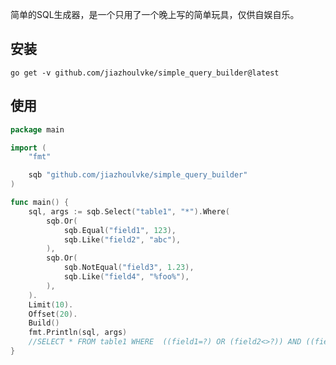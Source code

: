 简单的SQL生成器，是一个只用了一个晚上写的简单玩具，仅供自娱自乐。

## 安装

`go get -v github.com/jiazhoulvke/simple_query_builder@latest`

## 使用

```go
package main

import (
	"fmt"

	sqb "github.com/jiazhoulvke/simple_query_builder"
)

func main() {
	sql, args := sqb.Select("table1", "*").Where(
		sqb.Or(
		    sqb.Equal("field1", 123),
		    sqb.Like("field2", "abc"),
		),
		sqb.Or(
		    sqb.NotEqual("field3", 1.23),
			sqb.Like("field4", "%foo%"),
		),
	).
	Limit(10).
	Offset(20).
	Build()
	fmt.Println(sql, args)
	//SELECT * FROM table1 WHERE  ((field1=?) OR (field2<>?)) AND ((field3 IS NULL) OR (field4 LIKE '%foo%')) LIMIT 10 OFFSET 20 [123 abc]
}
```
